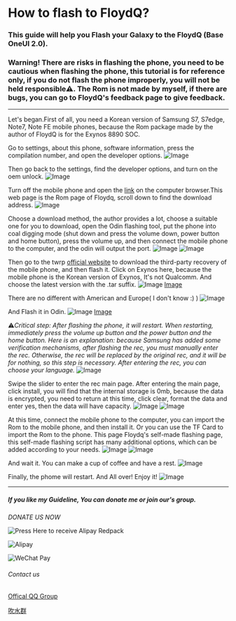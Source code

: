 # How to flash to FloydQ?

### This guide will help you Flash your Galaxy to the FloydQ (Base OneUI 2.0).

### Warning! There are risks in flashing the phone, you need to be cautious when flashing the phone, this tutorial is for reference only, if you do not flash the phone improperly, you will not be held responsible⚠️. The Rom is not made by myself, if there are bugs, you can go to FloydQ's feedback page to give feedback.

******

Let's began.First of all, you need a Korean version of Samsung S7, S7edge, Note7, Note FE mobile phones, because the Rom package made by the author of FloydQ is for the Exynos 8890 SOC.

Go to settings, about this phone, software information, press the compilation number, and open the developer options.
![Image](https://s1.imagehub.cc/images/2023/08/02/3579971_a3b8cee6_9114_439_1072494x3325.jpg.m.jpeg)

Then go back to the settings, find the developer options, and turn on the oem unlock.
![Image](https://s1.imagehub.cc/images/2023/08/02/3579971_6379776e_9114_5732_4832494x3325.jpg.m.jpeg)

Turn off the mobile phone and open the [link](https://forum.xda-developers.com/t/rom-10-0-oneui-2-5-g930x-g935x-n930x-n935x-floydq-v7-0.4085667/) on the computer browser.This web page is the Rom page of Floydq, scroll down to find the download address.
![Image](https://s1.imagehub.cc/images/2023/08/02/3579971_76a37c9d_9114_4933_9721440x868.jpg.m.jpeg)

Choose a download method, the author provides a lot, choose a suitable one for you to download, open the Odin flashing tool, put the phone into coal digging mode (shut down and press the volume down, power button and home button), press the volume up, and then connect the mobile phone to the computer, and the odin will output the port.
![Image](https://s1.imagehub.cc/images/2023/08/02/3579971_fbcd58ea_9114_485_489876x651.jpg.m.jpeg)
![Image](https://s1.imagehub.cc/images/2023/08/02/3579971_87412a5f_9114_6132_362494x3325.jpg.m.jpeg)

Then go to the twrp [official website](twrp.me) to download the third-party recovery of the mobile phone, and then flash it. Click on Exynos here, because the mobile phone is the Korean version of Exynos, It's not Qualcomm. And choose the latest version with the .tar suffix.
![Image](https://s1.imagehub.cc/images/2023/08/02/3579971_81a23439_9114_6189_7251440x868.jpg.m.jpeg) [Image](https://s1.imagehub.cc/images/2023/08/02/3579971_45b64569_9114_638_6331440x868.jpg.m.jpeg)

There are no different with American and Europe( I don't know :) )
![Image](https://s1.imagehub.cc/images/2023/08/02/3579971_2849d511_9114_7317_8961440x868.jpg.m.jpeg)

And Flash it in Odin.
![Image](https://s1.imagehub.cc/images/2023/08/02/3579971_79d22317_9114_8107_6071440x868.jpg.m.jpeg) [Image](https://s1.imagehub.cc/images/2023/08/02/3579971_0055c83c_9114_7931_443876x651.jpg.m.jpeg)

⚠️*Critical step: After flashing the phone, it will restart. When restarting, immediately press the volume up button and the power button and the home button. Here is an explanation: because Samsung has added some verification mechanisms, after flashing the rec, you must manually enter the rec. Otherwise, the rec will be replaced by the original rec, and it will be for nothing, so this step is necessary. After entering the rec, you can choose your language.*
![Image](https://s1.imagehub.cc/images/2023/08/02/3579971_3399a384_9114_8028_4232494x3325.jpg.m.jpeg)

Swipe the slider to enter the rec main page. After entering the main page, click install, you will find that the internal storage is 0mb, because the data is encrypted, you need to return at this time, click clear, format the data and enter yes, then the data will have capacity. 
![Image](https://s1.imagehub.cc/images/2023/08/02/3579971_8f8c135a_9114_8012_5342494x3325.jpg.m.jpeg)
![Image](https://s1.imagehub.cc/images/2023/08/02/3579971_5d1fcbcc_9114_8893_1952494x3325.jpg.m.jpeg)

At this time, connect the mobile phone to the computer, you can import the Rom to the mobile phone, and then install it. Or you can use the TF Card to import the Rom to the phone. This page Floydq's self-made flashing page, this self-made flashing script has many additional options, which can be added according to your needs.
![Image](https://s1.imagehub.cc/images/2023/08/02/3579971_2bd04493_9114_9153_9732494x3325.jpg.m.jpeg)
![Image](https://s1.imagehub.cc/images/2023/08/02/3579971_6bbc0430_9114_964_8872494x3325.jpg.m.jpeg)

And wait it. You can make a cup of coffee and have a rest.
![Image](https://s1.imagehub.cc/images/2023/08/02/3579971_8f5613f9_9115_0096_8732494x3325.jpg.m.jpeg)

Finally, the phome will restart. And All over! Enjoy it!
![Image](https://s1.imagehub.cc/images/2023/08/02/3579971_eac7778b_9115_0048_5322494x3325.jpg.m.jpeg)

******

##### If you like my Guideline, You can donate me or join our's group.

*DONATE US NOW*

![Press Here to receive Alipay Redpack](https://www.imagehub.cc/image/IMG-0238.PNG.Jefr)

![Alipay](https://www.imagehub.cc/image/532DCF15-E931-4629-85BA-3DD0AF9BCE45.HdqB)

![WeChat Pay](https://www.imagehub.cc/image/A7584EE9-CA5E-48DA-B271-BFB3480B1C92.Hr0q)

###### Contact us

[Offical QQ Group](https://qm.qq.com/cgi-bin/qm/qr?k=5dYCu9S3d4I3NMbjenZhWJRrYnmq4CJv&authKey=apQ+kRbxmlnNF/qJmr/krX76eQsb2IQJ2BzqBuBhJxlN1CjZOlbNBal+bYunT1zc&noverify=0)

[吹水群](https://qm.qq.com/cgi-bin/qm/qr?k=LIESPOE7_hDF-d7rEomJPQ26jcHrUPPc&authKey=WLIAxt2JoEdjUdymTpyqvypyTxq+/PZQJlLzzwT9/1oS1pVPaie3xkBjw+HDKYxB&noverify=0)
